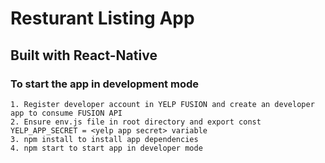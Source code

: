 # Resturant Listing App 

## Built with React-Native

### To start the app in development mode
```
1. Register developer account in YELP FUSION and create an developer app to consume FUSION API
2. Ensure env.js file in root directory and export const YELP_APP_SECRET = <yelp app secret> variable
3. npm install to install app dependencies
4. npm start to start app in developer mode  
``` 